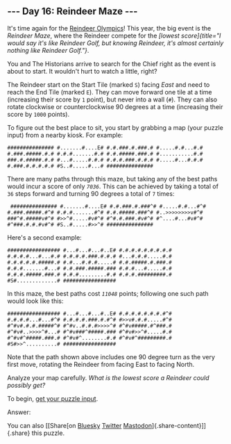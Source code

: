 ## \-\-- Day 16: Reindeer Maze \-\--

It\'s time again for the [Reindeer Olympics](/2015/day/14)! This year,
the big event is the *Reindeer Maze*, where the Reindeer compete for the
*[lowest
score]{title="I would say it's like Reindeer Golf, but knowing Reindeer, it's almost certainly nothing like Reindeer Golf."}*.

You and The Historians arrive to search for the Chief right as the event
is about to start. It wouldn\'t hurt to watch a little, right?

The Reindeer start on the Start Tile (marked `S`) facing *East* and need
to reach the End Tile (marked `E`). They can move forward one tile at a
time (increasing their score by `1` point), but never into a wall (`#`).
They can also rotate clockwise or counterclockwise 90 degrees at a time
(increasing their score by `1000` points).

To figure out the best place to sit, you start by grabbing a map (your
puzzle input) from a nearby kiosk. For example:

    ############### #.......#....E# #.#.###.#.###.# #.....#.#...#.# #.###.#####.#.# #.#.#.......#.# #.#.#####.###.# #...........#.# ###.#.#####.#.# #...#.....#.#.# #.#.#.###.#.#.# #.....#...#.#.# #.###.#.#.#.#.# #S..#.....#...# ############### 

There are many paths through this maze, but taking any of the best paths
would incur a score of only *`7036`*. This can be achieved by taking a
total of `36` steps forward and turning 90 degrees a total of `7` times:

     ############### #.......#....E# #.#.###.#.###^# #.....#.#...#^# #.###.#####.#^# #.#.#.......#^# #.#.#####.###^# #..>>>>>>>>v#^# ###^#.#####v#^# #>>^#.....#v#^# #^#.#.###.#v#^# #^....#...#v#^# #^###.#.#.#v#^# #S..#.....#>>^# ############### 

Here\'s a second example:

    ################# #...#...#...#..E# #.#.#.#.#.#.#.#.# #.#.#.#...#...#.# #.#.#.#.###.#.#.# #...#.#.#.....#.# #.#.#.#.#.#####.# #.#...#.#.#.....# #.#.#####.#.###.# #.#.#.......#...# #.#.###.#####.### #.#.#...#.....#.# #.#.#.#####.###.# #.#.#.........#.# #.#.#.#########.# #S#.............# ################# 

In this maze, the best paths cost *`11048`* points; following one such
path would look like this:

    ################# #...#...#...#..E# #.#.#.#.#.#.#.#^# #.#.#.#...#...#^# #.#.#.#.###.#.#^# #>>v#.#.#.....#^# #^#v#.#.#.#####^# #^#v..#.#.#>>>>^# #^#v#####.#^###.# #^#v#..>>>>^#...# #^#v###^#####.### #^#v#>>^#.....#.# #^#v#^#####.###.# #^#v#^........#.# #^#v#^#########.# #S#>>^..........# ################# 

Note that the path shown above includes one 90 degree turn as the very
first move, rotating the Reindeer from facing East to facing North.

Analyze your map carefully. *What is the lowest score a Reindeer could
possibly get?*

To begin, [get your puzzle input](16/input).

Answer:

You can also [\[Share[on
[Bluesky](https://bsky.app/intent/compose?text=%22Reindeer+Maze%22+%2D+Day+16+%2D+Advent+of+Code+2024+%23AdventOfCode+https%3A%2F%2Fadventofcode%2Ecom%2F2024%2Fday%2F16)
[Twitter](https://twitter.com/)
[Mastodon](https://mastodon.social/)]{.share-content}\]]{.share} this
puzzle.
